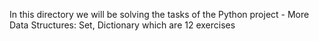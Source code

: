 In this directory we will be solving the tasks of the Python project - More Data Structures: Set, Dictionary which are 12 exercises
